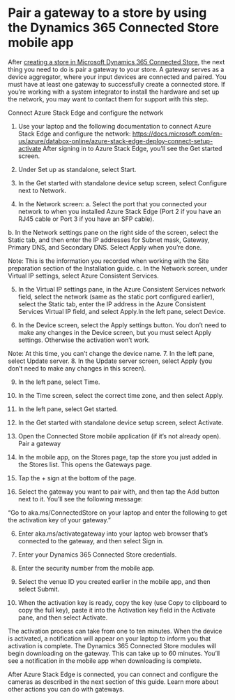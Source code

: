 

# Pair a gateway to a store by using the Dynamics 365 Connected Store mobile app

After [creating a store in Microsoft Dynamics 365 Connected Store](mobile-app-create-store.md), the next thing you need to do is pair a gateway to your store. A gateway serves as a device aggregator, where your input devices are connected and paired. You must have at least one gateway to successfully create a connected store. If you’re working with a system integrator to install the hardware and set up the network, you may want to contact them for support with this step. 

Connect Azure Stack Edge and configure the network
1.	Use your laptop and the following documentation to connect Azure Stack Edge and configure the network: https://docs.microsoft.com/en-us/azure/databox-online/azure-stack-edge-deploy-connect-setup-activate
After signing in to Azure Stack Edge, you’ll see the Get started screen.
 
2.	Under Set up as standalone, select Start. 
3.	In the Get started with standalone device setup screen, select Configure next to Network.
 
4.	In the Network screen:
a.	Select the port that you connected your network to when you installed Azure Stack Edge (Port 2 if you have an RJ45 cable or Port 3 if you have an SFP cable).
 
b.	In the Network settings pane on the right side of the screen, select the Static tab, and then enter the IP addresses for Subnet mask, Gateway, Primary DNS, and Secondary DNS. Select Apply when you’re done.
 
Note: This is the information you recorded when working with the Site preparation section of the Installation guide. 
c.	In the Network screen, under Virtual IP settings, select Azure Consistent Services.
 
5.	In the Virtual IP settings pane, in the Azure Consistent Services network field, select the network (same as the static port configured earlier), select the Static tab, enter the IP address in the Azure Consistent Services Virtual IP field, and select Apply.In the left pane, select Device.
 
6.	In the Device screen, select the Apply settings button. You don’t need to make any changes in the Device screen, but you must select Apply settings. Otherwise the activation won’t work.
 
Note: At this time, you can’t change the device name. 
7.	In the left pane, select Update server.
8.	In the Update server screen, select Apply (you don’t need to make any changes in this screen).
 
9.	In the left pane, select Time.
10.	In the Time screen, select the correct time zone, and then select Apply. 
11.	In the left pane, select Get started.
12.	In the Get started with standalone device setup screen, select Activate. 
 
13.	Open the Connected Store mobile application (if it’s not already open).
Pair a gateway
1.	In the mobile app, on the Stores page, tap the store you just added in the Stores list. This opens the Gateways page. 
 
4.	Tap the + sign at the bottom of the page.
5.	Select the gateway you want to pair with, and then tap the Add button next to it. You’ll see the following message: 

“Go to aka.ms/ConnectedStore on your laptop and enter the following <security number> to get the activation key of your gateway.”

 

6.	Enter aka.ms/activategateway into your laptop web browser that’s connected to the gateway, and then select Sign in.
 
7.	Enter your Dynamics 365 Connected Store credentials.
 
8.	Enter the security number from the mobile app.
 
9.	Select the venue ID you created earlier in the mobile app, and then select Submit.
 
10.	When the activation key is ready, copy the key (use Copy to clipboard to copy the full key), paste it into the Activation key field in the Activate pane, and then select Activate.
 
The activation process can take from one to ten minutes. When the device is activated, a notification will appear on your laptop to inform you that activation is complete. The Dynamics 365 Connected Store modules will begin downloading on the gateway. This can take up to 60 minutes. You’ll see a notification in the mobile app when downloading is complete.
 
After Azure Stack Edge is connected, you can connect and configure the cameras as described in the next section of this guide.
Learn more about other actions you can do with gateways.


